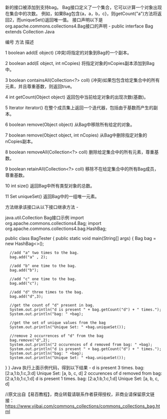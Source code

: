 新的接口被添加到支持bag。 Bag接口定义了一个集合，它可以计算一个对象出现在集合中的次数。 例如，如果Bag包含{a，a，b，c}，则getCount("a")方法将返回2，而uniqueSet()返回唯一值。
接口声明以下是org.apache.commons.collections4.Bag<E>接口的声明 - 
public interface Bag<E>
   extends Collection<E>
Java



编号
方法
描述




1
boolean add(E object)
(冲突)将指定的对象到Bag的一个副本。


2
boolean add(E object, int nCopies)
将指定对象的nCopies副本添加到Bag中。


3
boolean containsAll(Collection<?> coll)
(冲突)如果包包含给定集合中的所有元素，并且尊重基数，则返回true。


4
int getCount(Object object)
返回包中当前给定对象的出现次数(基数)。


5
Iterator<E> iterator()
在整个成员集上返回一个迭代器，包括由于基数而产生的副本。


6
boolean remove(Object object)
从Bag中移除所有给定的对象。


7
boolean remove(Object object, int nCopies)
从Bag中删除指定对象的nCopies副本。


8
boolean removeAll(Collection<?> coll)
删除给定集合中的所有元素，尊重基数。


9
boolean retainAll(Collection<?> coll)
移除不在给定集合中的所有Bag成员，尊重基数。


10
int size()
返回Bag中所有类型对象的总数。


11
Set<E> uniqueSet()
返回Bag中的一组唯一元素。



方法继承该接口从以下接口继承方法 -

java.util.Collection
Bag接口示例
import org.apache.commons.collections4.Bag;
import org.apache.commons.collections4.bag.HashBag;

public class BagTester {
   public static void main(String[] args) {
      Bag<String> bag = new HashBag<>();

      //add "a" two times to the bag.
      bag.add("a" , 2);

      //add "b" one time to the bag.
      bag.add("b");

      //add "c" one time to the bag.
      bag.add("c");

      //add "d" three times to the bag.
      bag.add("d",3);

      //get the count of "d" present in bag.
      System.out.println("d is present " + bag.getCount("d") + " times.");
      System.out.println("bag: " +bag);

      //get the set of unique values from the bag
      System.out.println("Unique Set: " +bag.uniqueSet());

      //remove 2 occurrences of "d" from the bag
      bag.remove("d",2);
      System.out.println("2 occurences of d removed from bag: " +bag);
      System.out.println("d is present " + bag.getCount("d") + " times.");
      System.out.println("bag: " +bag);
      System.out.println("Unique Set: " +bag.uniqueSet());
   }
}
Java
执行上面示例代码，得到以下结果 - 
d is present 3 times.
bag: [2:a,1:b,1:c,3:d]
Unique Set: [a, b, c, d]
2 occurences of d removed from bag: [2:a,1:b,1:c,1:d]
d is present 1 times.
bag: [2:a,1:b,1:c,1:d]
Unique Set: [a, b, c, d]

//原文出自【易百教程】，商业转载请联系作者获得授权，非商业请保留原文链接：https://www.yiibai.com/commons_collections/commons_collections_bag.html

